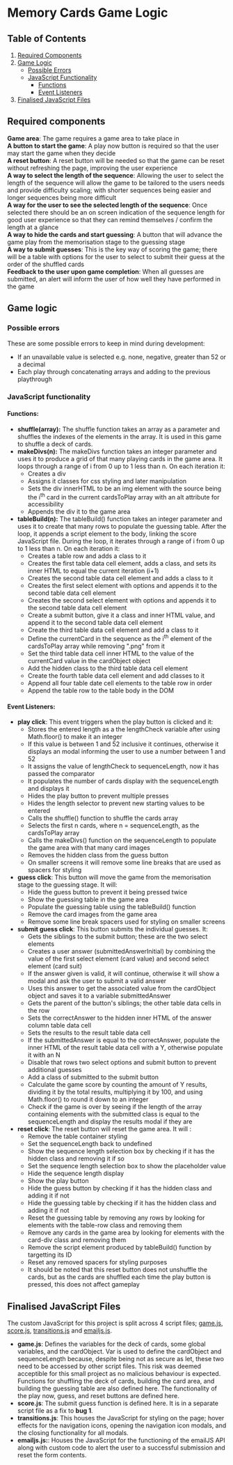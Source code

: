 # Memory Cards Game Logic

## Table of Contents
1. [Required Components](#required-components)
2. [Game Logic](#game-logic)
    - [Possible Errors](#possible-errors)
    - [JavaScript Functionality](#javascript-functionality)
        - [Functions](#functions)
        - [Event Listeners](#event-listeners)
3. [Finalised JavaScript Files](#finalised-javascript-files)

## Required components
**Game area**: The game requires a game area to take place in <br>
**A button to start the game**: A play now button is required so that the user may start the game when they decide <br>
**A reset button**: A reset button will be needed so that the game can be reset without refreshing the page, improving the user experience <br>
**A way to select the length of the sequence**: Allowing the user to select the length of the sequence will allow the game to be tailored to the users needs and provide difficulty scaling; with shorter sequences being easier and longer sequences being more difficult <br>
**A way for the user to see the selected length of the sequence**: Once selected there should be an on screen indication of the sequence length for good user experience so that they can remind themselves / confirm the length at a glance <br>
**A way to hide the cards and start guessing**: A button that will advance the game play from the memorisation stage to the guessing stage <br>
**A way to submit guesses**: This is the key way of scoring the game; there will be a table with options for the user to select to submit their guess at the order of the shuffled cards <br>
**Feedback to the user upon game completion**: When all guesses are submitted, an alert will inform the user of how well they have performed in the game <br>

## Game logic

### Possible errors
These are some possible errors to keep in mind during development:
- If an unavailable value is selected e.g. none, negative, greater than 52 or a decimal
- Each play through concatenating arrays and adding to the previous playthrough

### JavaScript functionality
#### Functions:
- **shuffle(array):** The shuffle function takes an array as a parameter and shuffles the indexes of the elements in the array. It is used in this game to shuffle a deck of cards.
- **makeDivs(n):** The makeDivs function takes an integer parameter and uses it to produce a grid of that many playing cards in the game area. It loops through a range of i from 0 up to 1 less than n. On each iteration it: 
    - Creates a div
    - Assigns it classes for css styling and later manipulation
    - Sets the div innerHTML to be an img element with the source being the i<sup>th</sup> card in the current cardsToPlay array with an alt attribute for accessibility
    - Appends the div it to the game area
- **tableBuild(n):** The tableBuild() function takes an integer parameter and uses it to create that many rows to populate the guessing table. After the loop, it appends a script element to the body, linking the score JavaScript file. During the loop, it iterates through a range of i from 0 up to 1 less than n. On each iteration it:
    - Creates a table row and adds a class to it
    - Creates the first table data cell element, adds a class, and sets its inner HTML to equal the current iteration (i+1)
    - Creates the second table data cell element and adds a class to it
    - Creates the first select element with options and appends it to the second table data cell element 
    - Creates the second select element with options and appends it to the second table data cell element
    - Create a submit button, give it a class and inner HTML value, and append it to the second table data cell element
    - Create the third table data cell element and add a class to it
    - Define the currentCard in the sequence as the i<sup>th</sup> element of the cardsToPlay array while removing ".png" from it
    - Set the third table data cell inner HTML to the value of the currentCard value in the cardObject object
    - Add the hidden class to the third table data cell element
    - Create the fourth table data cell element and add classes to it
    - Append all four table date cell elements to the table row in order
    - Append the table row to the table body in the DOM

#### Event Listeners:
- **play click**: This event triggers when the play button is clicked and it:
    - Stores the entered length as a the lengthCheck variable after using Math.floor() to make it an integer
    - If this value is between 1 and 52 inclusive it continues, otherwise it displays an modal informing the user to use a number between 1 and 52
    - It assigns the value of lengthCheck to sequenceLength, now it has passed the comparator
    - It populates the number of cards display with the sequenceLength and displays it
    - Hides the play button to prevent multiple presses
    - Hides the length selector to prevent new starting values to be entered
    - Calls the shuffle() function to shuffle the cards array
    - Selects the first n cards, where n = sequenceLength, as the cardsToPlay array
    - Calls the makeDivs() function on the sequenceLength to populate the game area with that many card images
    - Removes the hidden class from the guess button
    - On smaller screens it will remove some line breaks that are used as spacers for styling
- **guess click**: This button will move the game from the memorisation stage to the guessing stage. It will:
    - Hide the guess button to prevent it being pressed twice
    - Show the guessing table in the game area
    - Populate the guessing table using the tableBuild() function
    - Remove the card images from the game area
    - Remove some line break spacers used for styling on smaller screens
- **submit guess click**: This button submits the individual guesses. It:
    - Gets the siblings to the submit button; these are the two select elements
    - Creates a user answer (submittedAnswerInitial) by combining the value of the first select element (card value) and second select element (card suit)
    - If the answer given is valid, it will continue, otherwise it will show a modal and ask the user to submit a valid answer
    - Uses this answer to get the associated value from the cardObject object and saves it to a variable submittedAnswer
    - Gets the parent of the button's siblings; the other table data cells in the row
    - Sets the correctAnswer to the hidden inner HTML of the answer column table data cell
    - Sets the results to the result table data cell
    - If the submittedAnswer is equal to the correctAnswer, populate the inner HTML of the result table data cell with a Y, otherwise populate it with an N
    - Disable that rows two select options and submit button to prevent additional guesses
    - Add a class of submitted to the submit button
    - Calculate the game score by counting the amount of Y results, dividing it by the total results, multiplying it by 100, and using Math.floor() to round it down to an integer
    - Check if the game is over by seeing if the length of the array containing elements with the submitted class is equal to the sequenceLength and display the results modal if they are
- **reset click**: The reset button will reset the game area. It will :
    - Remove the table container styling
    - Set the sequenceLength back to undefined
    - Show the sequence length selection box by checking if it has the hidden class and removing it if so
    - Set the sequence length selection box to show the placeholder value
    - Hide the sequence length display
    - Show the play button
    - Hide the guess button by checking if it has the hidden class and adding it if not
    - Hide the guessing table by checking if it has the hidden class and adding it if not
    - Reset the guessing table by removing any rows by looking for elements with the table-row class and removing them
    - Remove any cards in the game area by looking for elements with the card-div class and removing them
    - Remove the script element produced by tableBuild() function by targetting its ID
    - Reset any removed spacers for styling purposes
    - It should be noted that this reset button does not unshuffle the cards, but as the cards are shuffled each time the play button is pressed, this does not affect gameplay 

## Finalised JavaScript Files
The custom JavaScript for this project is split across 4 script files; [game.js](/assets/scripts/game.js), [score.js](/assets/scripts/score.js), [transitions.js](/assets/scripts/transitions.js) and [emailjs.js](/assets/scripts/emailjs.js).
- **game.js**: Defines the variables for the deck of cards, some global variables, and the cardObject. Var is used to define the cardObject and sequenceLength because, despite being not as secure as let, these two need to be accessed by other script files. This risk was deemed acceptible for this small project as no malicious behaviour is expected. Functions for shuffling the deck of cards, building the card area, and building the guessing table are also defined here. The functionality of the play now, guess, and reset buttons are defined here.
- **score.js**: The submit guess function is defined here. It is in a separate script file as a fix to **bug 1**.
- **transitions.js**: This houses the JavaScript for styling on the page; hover effects for the navigation icons, opening the navigation icon modals, and the closing functionality for all modals.
- **emailjs.js:**: Houses the JavaScript for the functioning of the emailJS API along with custom code to alert the user to a successful submission and reset the form contents.